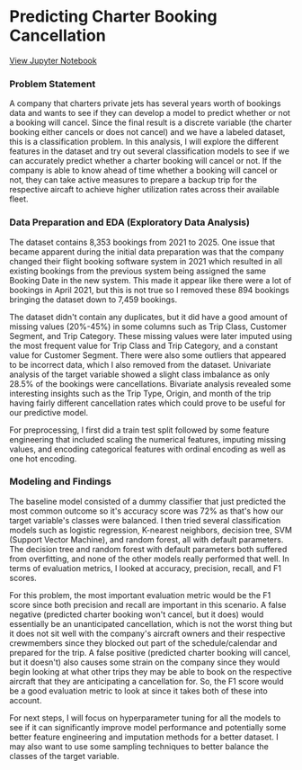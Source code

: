 # Predicting Charter Booking Cancellation 
[View Jupyter Notebook](Predicting%20Charter%20Booking%20Cancellation.ipynb)

### Problem Statement
A company that charters private jets has several years worth of bookings data and wants to see if they can develop a model to predict whether or not a booking will cancel. Since the final result is a discrete variable (the charter booking either cancels or does not cancel) and we have a labeled dataset, this is a classification problem. In this analysis, I will explore the different features in the dataset and try out several classification models to see if we can accurately predict whether a charter booking will cancel or not. If the company is able to know ahead of time whether a booking will cancel or not, they can take active measures to prepare a backup trip for the respective aircaft to achieve higher utilization rates across their available fleet.

### Data Preparation and EDA (Exploratory Data Analysis) 
The dataset contains 8,353 bookings from 2021 to 2025. One issue that became apparent during the initial data preparation was that the company changed their flight booking software system in 2021 which resulted in all existing bookings from the previous system being assigned the same Booking Date in the new system. This made it appear like there were a lot of bookings in April 2021, but this is not true so I removed these 894 bookings bringing the dataset down to 7,459 bookings.

The dataset didn't contain any duplicates, but it did have a good amount of missing values (20%-45%) in some columns such as Trip Class, Customer Segment, and Trip Category. These missing values were later imputed using the most frequent value for Trip Class and Trip Category, and a constant value for Customer Segment. There were also some outliers that appeared to be incorrect data, which I also removed from the dataset. Univariate analysis of the target variable showed a slight class imbalance as only 28.5% of the bookings were cancellations. Bivariate analysis revealed some interesting insights such as the Trip Type, Origin, and month of the trip having fairly different cancellation rates which could prove to be useful for our predictive model.

For preprocessing, I first did a train test split followed by some feature engineering that included scaling the numerical features, imputing missing values, and encoding categorical features with ordinal encoding as well as one hot encoding.

### Modeling and Findings
The baseline model consisted of a dummy classifier that just predicted the most common outcome so it's accuracy score was 72% as that's how our target variable's classes were balanced. I then tried several classification models such as logistic regression, K-nearest neighbors, decision tree, SVM (Support Vector Machine), and random forest, all with default parameters. The decision tree and random forest with default parameters both suffered from overfitting, and none of the other models really performed that well. In terms of evaluation metrics, I looked at accuracy, precision, recall, and F1 scores.

For this problem, the most important evaluation metric would be the F1 score since both precision and recall are important in this scenario. A false negative (predicted charter booking won't cancel, but it does) would essentially be an unanticipated cancellation, which is not the worst thing but it does not sit well with the company's aircraft owners and their respective crewmembers since they blocked out part of the schedule/calendar and prepared for the trip. A false positive (predicted charter booking will cancel, but it doesn't) also causes some strain on the company since they would begin looking at what other trips they may be able to book on the respective aircraft that they are anticipating a cancellation for. So, the F1 score would be a good evaluation metric to look at since it takes both of these into account. 

For next steps, I will focus on hyperparameter tuning for all the models to see if it can significantly improve model performance and potentially some better feature engineering and imputation methods for a better dataset. I may also want to use some sampling techniques to better balance the classes of the target variable.

